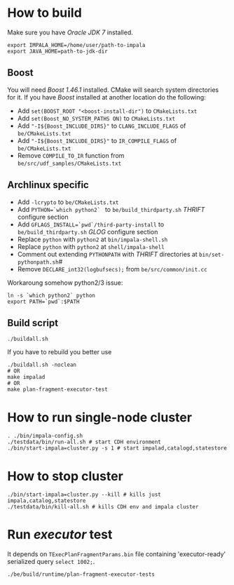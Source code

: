 # How to build

Make sure you have _Oracle JDK 7_ installed. 
    
    export IMPALA_HOME=/home/user/path-to-impala
    export JAVA_HOME=path-to-jdk-dir

## Boost

You will need _Boost 1.46.1_ installed. CMake will search system directories for it. If you have _Boost_ installed at another location do the following:

+ Add `set(BOOST_ROOT "<boost-install-dir")` to `CMakeLists.txt`
+ Add `set(Boost_NO_SYSTEM_PATHS ON)` to `CMakeLists.txt`
+ Add `"-I${Boost_INCLUDE_DIRS}"` to `CLANG_INCLUDE_FLAGS` of `be/CMakeLists.txt`
+ Add `"-I${Boost_INCLUDE_DIRS}"` to `IR_COMPILE_FLAGS` of `be/CMakeLists.txt`
+ Remove `COMPILE_TO_IR` function from `be/src/udf_samples/CMakeLists.txt`

## Archlinux specific

+ Add `-lcrypto` to `be/CMakeLists.txt`
+ Add ``PYTHON=`which python2` `` to `be/build_thirdparty.sh` _THRIFT_ configure section
+ Add ``GFLAGS_INSTALL=`pwd`/third-party-install`` to `be/build_thirdparty.sh` _GLOG_ configure section
+ Replace `python` with `python2` at `bin/impala-shell.sh`
+ Replace `python` with `python2` at `shell/impala-shell`
+ Comment out extending `PYTHONPATH` with _THRIFT_ directories at `bin/set-pythonpath.sh`# 
+ Remove `DECLARE_int32(logbufsecs);` from `be/src/common/init.cc`

Workaroung somehow python2/3 issue:

    ln -s `which python2` python
    export PATH=`pwd`:$PATH

## Build script

    ./buildall.sh

If you have to rebuild you better use

    ./buildall.sh -noclean 
    # OR
    make impalad
    # OR
    make plan-fragment-executor-test

# How to run single-node cluster

	. ./bin/impala-config.sh
	./testdata/bin/run-all.sh # start CDH environment
	./bin/start-impala=cluster.py -s 1 # start impalad,catalogd,statestore

# How to stop cluster

	./bin/start-impala=cluster.py --kill # kills just impala,catalog,statestore
	./testdata/bin/kill-all.sh # kills CDH env and impala cluster

# Run _executor_ test

It depends on `TExecPlanFragmentParams.bin` file containing 'executor-ready' serialized query `select 1002;`.

    ./be/build/runtime/plan-fragment-executor-tests